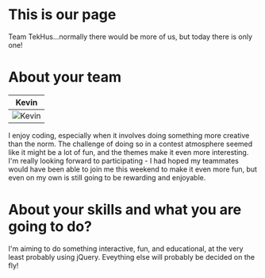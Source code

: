 This is our page
================

Team TekHus...normally there would be more of us, but today there is only one!


About your team
===========================

| Kevin 
|--- 
| ![Kevin](http://www.tekhus.com/wp-content/uploads/2014/12/17f8c6a.jpg)

I enjoy coding, especially when it involves doing something more creative than the norm. The challenge of doing so in a contest atmosphere seemed like it might be a lot of fun, and the themes make it even more interesting. I'm really looking forward to participating - I had hoped my teammates would have been able to join me this weekend to make it even more fun, but even on my own is still going to be rewarding and enjoyable.


About your skills and what you are going to do?
=======
I'm aiming to do something interactive, fun, and educational, at the very least probably using jQuery. Eveything else will probably be decided on the fly!
